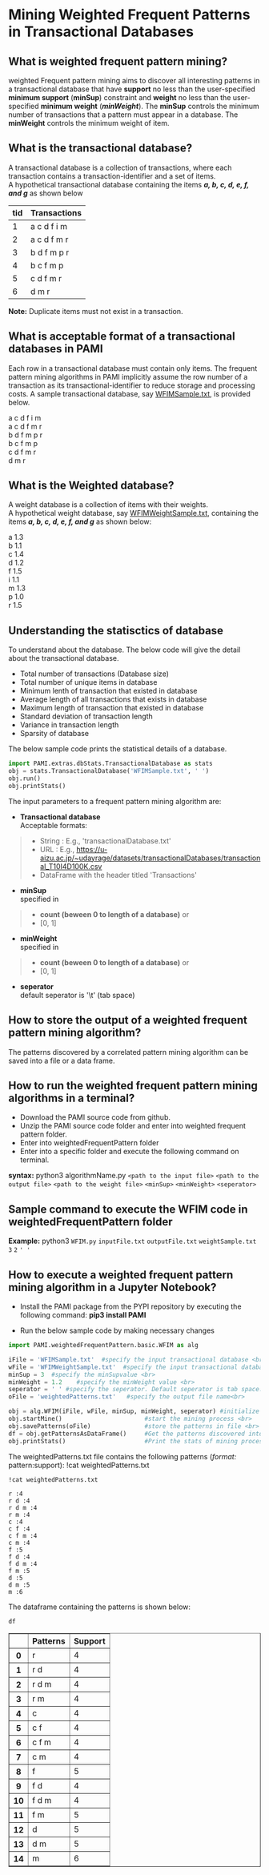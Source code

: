 # Mining Weighted Frequent Patterns in Transactional Databases

## What is weighted frequent pattern mining?

weighted Frequent pattern mining aims to discover all interesting patterns in a transactional database that have **support** no less than the user-specified **minimum support** (**minSup**) constraint and **weight** no less than the user-specified **minimum weight** (**_minWeight_**).  The **minSup** controls the minimum number of transactions that a pattern must appear in a database. The **minWeight** controls the minimum weight of item. <br>

## What is the transactional database?

A transactional database is a collection of transactions, where each transaction contains a transaction-identifier and a set of items. <br> A hypothetical transactional database containing the items **_a, b, c, d, e, f, and g_** as shown below

| tid | Transactions |
|-----|--------------|
| 1   | a c d f i m  |
| 2   | a c d f m r  |
| 3   | b d f m p r  | 
| 4   | b c f m p    |
| 5   | c d f m  r   |
| 6   | d m r        |

__Note:__  Duplicate items must not exist in a transaction.

## What is acceptable format of a transactional databases in PAMI

Each row in a transactional database must contain only items. The frequent pattern mining algorithms in PAMI implicitly assume the row number of a transaction as its transactional-identifier to reduce storage and processing costs. A sample transactional database, say [WFIMSample.txt](WFIMSample.txt), is provided below.

a c d f i m <br>
a c d f m r <br>
b d f m p r <br>
b c f m p  <br>
c d f m  r  <br>
d m r  <br>

## What is the Weighted database?

A weight database is a collection of items with their weights. <br> 
A hypothetical weight database, say [WFIMWeightSample.txt](WFIMWeightSample.txt), containing the items **_a, b, c, d, e, f, and g_** as shown below:

a 1.3  <br>
b 1.1  <br>
c 1.4  <br>
d 1.2  <br>
f 1.5  <br>
i 1.1  <br>
m 1.3  <br>
p 1.0  <br>
r 1.5  <br>

## Understanding the statisctics of database

To understand about the database. The below code will give the detail about the transactional database.
* Total number of transactions (Database size)
* Total number of unique items in database
* Minimum lenth of transaction that existed in database
* Average length of all transactions that exists in database
* Maximum length of transaction that existed in database
* Standard deviation of transaction length
* Variance in transaction length
* Sparsity of database

The below sample code prints the statistical details of a database.


```python
import PAMI.extras.dbStats.TransactionalDatabase as stats 
obj = stats.TransactionalDatabase('WFIMSample.txt', ' ') 
obj.run() 
obj.printStats() 
```

The input parameters to a frequent pattern mining algorithm are: 
* __Transactional database__  <br> Acceptable formats:
> * String : E.g., 'transactionalDatabase.txt'
> * URL  : E.g., https://u-aizu.ac.jp/~udayrage/datasets/transactionalDatabases/transactional_T10I4D100K.csv
> * DataFrame with the header titled 'Transactions'

* __minSup__  <br> specified in 
> * __count (beween 0 to length of a database)__ or 
> * [0, 1]

* __minWeight__  <br> specified in 
> * __count (beween 0 to length of a database)__ or 
> * [0, 1]

* __seperator__ <br> default seperator is '\t' (tab space)

## How to store the output of a weighted frequent pattern mining algorithm?
The patterns discovered by a correlated pattern mining algorithm can be saved into a file or a data frame.

## How to run the weighted frequent pattern mining algorithms in a terminal?

* Download the PAMI source code from github.
* Unzip the PAMI source code folder and enter into weighted frequent pattern folder.
* Enter into weightedFrequentPattern folder
* Enter into a specific folder and execute the  following command on terminal.

__syntax:__ python3 algorithmName.py `<path to the input file>` `<path to the output file>` `<path to the weight file>` `<minSup>` `<minWeight>` `<seperator>`

## Sample command to execute the WFIM code in weightedFrequentPattern folder

__Example:__ python3 `WFIM.py` `inputFile.txt` `outputFile.txt` `weightSample.txt` `3` `2` `' '`

## How to execute a weighted frequent pattern mining algorithm in a Jupyter Notebook?

- Install the PAMI package from the PYPI repository by executing the following command:   **pip3 install PAMI**
* Run the below sample code by making necessary changes


```python
import PAMI.weightedFrequentPattern.basic.WFIM as alg 

iFile = 'WFIMSample.txt'  #specify the input transactional database <br>
wFile = 'WFIMWeightSample.txt'  #specify the input transactional database <br>
minSup = 3  #specify the minSupvalue <br>
minWeight = 1.2    #specify the minWeight value <br>
seperator = ' ' #specify the seperator. Default seperator is tab space. <br>
oFile = 'weightedPatterns.txt'   #specify the output file name<br>

obj = alg.WFIM(iFile, wFile, minSup, minWeight, seperator) #initialize the algorithm <br>
obj.startMine()                       #start the mining process <br>
obj.savePatterns(oFile)               #store the patterns in file <br>
df = obj.getPatternsAsDataFrame()     #Get the patterns discovered into a dataframe <br>
obj.printStats()                      #Print the stats of mining process
```

The weightedPatterns.txt file contains the following patterns (*format:* pattern:support): !cat weightedPatterns.txt


```terminal
!cat weightedPatterns.txt
```

    r :4 
    r d :4 
    r d m :4 
    r m :4 
    c :4 
    c f :4 
    c f m :4 
    c m :4 
    f :5 
    f d :4 
    f d m :4 
    f m :5 
    d :5 
    d m :5 
    m :6 


The dataframe containing the patterns is shown below:


```python
df
```




<div>
<style scoped>
    .dataframe tbody tr th:only-of-type {
        vertical-align: middle;
    }

    .dataframe tbody tr th {
        vertical-align: top;
    }

    .dataframe thead th {
        text-align: right;
    }
</style>
<table border="1" class="dataframe">
  <thead>
    <tr style="text-align: right;">
      <th></th>
      <th>Patterns</th>
      <th>Support</th>
    </tr>
  </thead>
  <tbody>
    <tr>
      <th>0</th>
      <td>r</td>
      <td>4</td>
    </tr>
    <tr>
      <th>1</th>
      <td>r d</td>
      <td>4</td>
    </tr>
    <tr>
      <th>2</th>
      <td>r d m</td>
      <td>4</td>
    </tr>
    <tr>
      <th>3</th>
      <td>r m</td>
      <td>4</td>
    </tr>
    <tr>
      <th>4</th>
      <td>c</td>
      <td>4</td>
    </tr>
    <tr>
      <th>5</th>
      <td>c f</td>
      <td>4</td>
    </tr>
    <tr>
      <th>6</th>
      <td>c f m</td>
      <td>4</td>
    </tr>
    <tr>
      <th>7</th>
      <td>c m</td>
      <td>4</td>
    </tr>
    <tr>
      <th>8</th>
      <td>f</td>
      <td>5</td>
    </tr>
    <tr>
      <th>9</th>
      <td>f d</td>
      <td>4</td>
    </tr>
    <tr>
      <th>10</th>
      <td>f d m</td>
      <td>4</td>
    </tr>
    <tr>
      <th>11</th>
      <td>f m</td>
      <td>5</td>
    </tr>
    <tr>
      <th>12</th>
      <td>d</td>
      <td>5</td>
    </tr>
    <tr>
      <th>13</th>
      <td>d m</td>
      <td>5</td>
    </tr>
    <tr>
      <th>14</th>
      <td>m</td>
      <td>6</td>
    </tr>
  </tbody>
</table>
</div>


